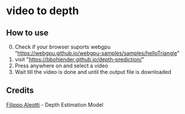 # video to depth

## How to use

0. Check if your browser suports webgpu "https://webgpu.github.io/webgpu-samples/samples/helloTriangle"
1. visit "https://bbohlender.github.io/depth-prediction/"
2. Press anywhere on and select a video
3. Wait till the video is done and until the output file is downloaded

## Credits

[Filippo Aleotti](https://github.com/FilippoAleotti) - Depth Estimation Model